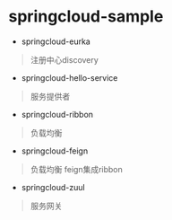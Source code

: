 # springcloud-sample

* springcloud-eurka 
> 注册中心discovery
* springcloud-hello-service
> 服务提供者
* springcloud-ribbon
> 负载均衡
* springcloud-feign
> 负载均衡 feign集成ribbon
* springcloud-zuul
> 服务网关